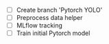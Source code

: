 - [ ] Create branch 'Pytorch YOLO'
- [ ] Preprocess data helper
- [ ] MLflow tracking
- [ ] Train initial Pytorch model